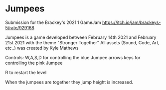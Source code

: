 # Jumpees
Submission for the Brackey's 2021.1 GameJam
https://itch.io/jam/brackeys-5/rate/929168

Jumpees is a game developed between February 14th 2021 and February 21st 2021 with the theme "Stronger Together"
All assets (Sound, Code, Art, etc..) was created by Kyle Mathews

Controls:
W,A,S,D for controlling the blue Jumpee
arrows keys for controlling the pink Jumpee

R to restart the level

When the jumpees are together they jump height is increased.
